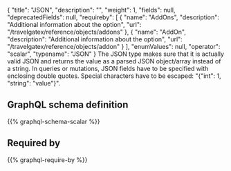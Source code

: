 {
  "title": "JSON",
  "description": "",
  "weight": 1,
  "fields": null,
  "deprecatedFields": null,
  "requireby": [
    {
      "name": "AddOns",
      "description": "Additional information about the option",
      "url": "/travelgatex/reference/objects/addons"
    },
    {
      "name": "AddOn",
      "description": "Additional information about the option",
      "url": "/travelgatex/reference/objects/addon"
    }
  ],
  "enumValues": null,
  "operator": "scalar",
  "typename": "JSON"
}
The JSON type makes sure that it is actually valid JSON and returns the value as a parsed JSON object/array instead of a string.
In queries or mutations, JSON fields have to be specified with enclosing double quotes. Special characters have to be escaped: "{\"int\": 1, \"string\": \"value\"}".
## GraphQL schema definition

{{% graphql-schema-scalar %}}

## Required by

{{% graphql-require-by %}}
